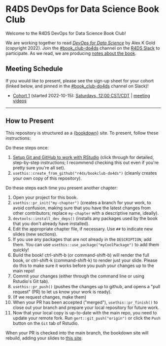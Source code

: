 # R4DS DevOps for Data Science Book Club

Welcome to the R4DS DevOps for Data Science Book Club!

We are working together to read [_DevOps for Data Science_](https://do4ds.com/) by Alex K Gold (copyright 2022).
Join the [#book_club-do4ds](https://rfordatascience.slack.com/archives/C03SMHQ0RJP) channel on the [R4DS Slack](https://r4ds.io/join) to participate.
As we read, we are producing [notes about the book](https://r4ds.io/do4ds).

## Meeting Schedule

If you would like to present, please see the sign-up sheet for your cohort (linked below, and pinned in the [#book_club-do4ds](https://rfordatascience.slack.com/archives/C03SMHQ0RJP) channel on Slack)!

- [Cohort 1](https://docs.google.com/spreadsheets/d/1aY-7mUjvMPCKaH2vD9-b2s4cydPjbsGlNM9YLzCZqzI/edit?usp=sharing) (started 2022-10-15): [Saturdays, 12:00 CST/CDT](https://www.timeanddate.com/worldclock/converter.html?iso=20221015T170000&p1=24&p2=1440) | [meeting videos](https://youtube.com/playlist?list=PL3x6DOfs2NGh_vdoVBZ0Tp3nOrOgY_XIZ)

<hr>


## How to Present

This repository is structured as a [{bookdown}](https://CRAN.R-project.org/package=bookdown) site.
To present, follow these instructions:

Do these steps once:

1. [Setup Git and GitHub to work with RStudio](https://github.com/r4ds/bookclub-setup) (click through for detailed, step-by-step instructions; I recommend checking this out even if you're pretty sure you're all set).
2. `usethis::create_from_github("r4ds/bookclub-do4ds")` (cleanly creates your own copy of this repository).

Do these steps each time you present another chapter:

1. Open your project for this book.
2. `usethis::pr_init("my-chapter")` (creates a branch for your work, to avoid confusion, making sure that you have the latest changes from other contributors; replace `my-chapter` with a descriptive name, ideally).
3. `devtools::install_dev_deps()` (installs any packages used by the book that you don't already have installed).
4. Edit the appropriate chapter file, if necessary. Use `##` to indicate new slides (new sections).
5. If you use any packages that are not already in the `DESCRIPTION`, add them. You can use `usethis::use_package("myCoolPackage")` to add them quickly!
6. Build the book! ctrl-shift-b (or command-shift-b) will render the full book, or ctrl-shift-k (command-shift-k) to render just your slide. Please do this to make sure it works before you push your changes up to the main repo!
7. Commit your changes (either through the command line or using Rstudio's Git tab).
8. `usethis::pr_push()` (pushes the changes up to github, and opens a "pull request" (PR) to let us know your work is ready).
9. (If we request changes, make them)
10. When your PR has been accepted ("merged"), `usethis::pr_finish()` to close out your branch and prepare your local repository for future work.
11. Now that your local copy is up-to-date with the main repo, you need to update your remote fork. Run `gert::git_push("origin")` or click the `Push` button on the `Git` tab of Rstudio.

When your PR is checked into the main branch, the bookdown site will rebuild, adding your slides to [this site](https://r4ds.io/do4ds).
